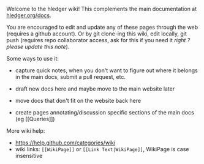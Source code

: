 Welcome to the hledger wiki!
This complements the main documentation at [hledger.org/docs](http://hledger.org/docs.html).

You are encouraged to edit and update any of these pages through the web (requires a github account).
Or by git clone-ing this wiki, edit locally, git push (requires repo collaborator access, ask for this if you need it *right ? please update this note*).

Some ways to use it:

- capture quick notes, when you don't want to figure out where it belongs in the main docs, submit a pull request, etc.

- draft new docs here and maybe move to the main website later

- move docs that don't fit on the website back here

- create pages annotating/discussion specific sections of the main docs (eg [[Queries]])

More wiki help:
- https://help.github.com/categories/wiki
- wiki links: `[[WikiPage]]` or `[[Link Text|WikiPage]]`, WikiPage is case insensitive


